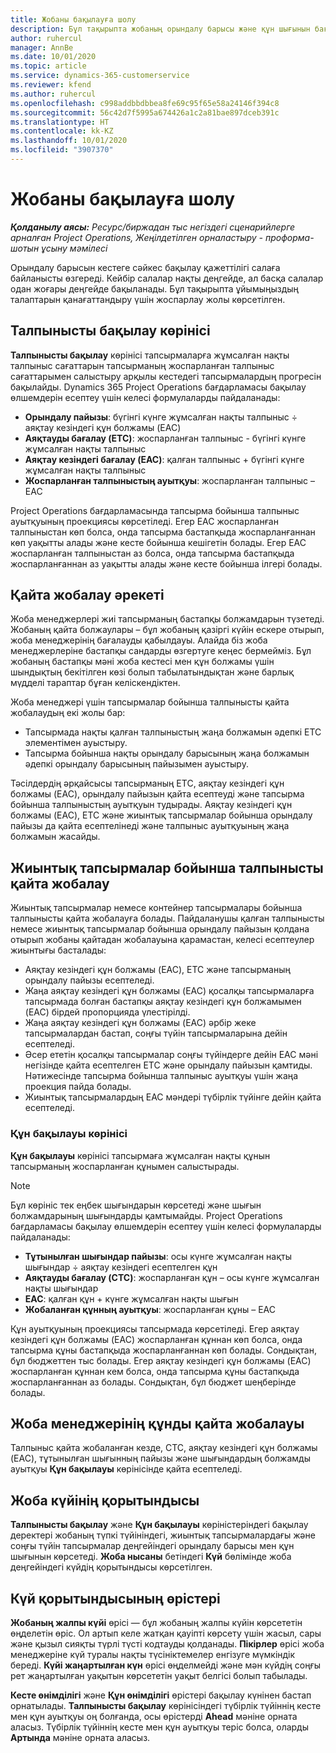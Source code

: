 ```yaml
---
title: Жобаны бақылауға шолу
description: Бұл тақырыпта жобаның орындалу барысы және құн шығынын бақылау жолы туралы ақпарат берілген.
author: ruhercul
manager: AnnBe
ms.date: 10/01/2020
ms.topic: article
ms.service: dynamics-365-customerservice
ms.reviewer: kfend
ms.author: ruhercul
ms.openlocfilehash: c998addbbdbbea8fe69c95f65e58a24146f394c8
ms.sourcegitcommit: 56c42d7f5995a674426a1c2a81bae897dceb391c
ms.translationtype: HT
ms.contentlocale: kk-KZ
ms.lasthandoff: 10/01/2020
ms.locfileid: "3907370"
---
```

# <a name="project-tracking-overview"></a>Жобаны бақылауға шолу

_**Қолданылу аясы:** Ресурс/биржадан тыс негіздегі сценарийлерге арналған Project Operations, Жеңілдетілген орналастыру - проформа-шотын ұсыну мәмілесі_

Орындалу барысын кестеге сәйкес бақылау қажеттілігі салаға байланысты өзгереді. Кейбір салалар нақты деңгейде, ал басқа салалар одан жоғары деңгейде бақыланады. Бұл тақырыпта ұйымыңыздың талаптарын қанағаттандыру үшін жоспарлау жолы көрсетілген.

## <a name="effort-tracking-view"></a>Талпынысты бақылау көрінісі

**Талпынысты бақылау** көрінісі тапсырмаларға жұмсалған нақты талпыныс сағаттарын тапсырманың жоспарланған талпыныс сағаттарымен салыстыру арқылы кестедегі тапсырмалардың прогресін бақылайды. Dynamics 365 Project Operations бағдарламасы бақылау өлшемдерін есептеу үшін келесі формулаларды пайдаланады:

- **Орындалу пайызы**: бүгінгі күнге жұмсалған нақты талпыныс ÷ аяқтау кезіндегі құн болжамы (EAC) 
- **Аяқтауды бағалау (ETC)**: жоспарланған талпыныс - бүгінгі күнге жұмсалған нақты талпыныс 
- **Аяқтау кезіндегі бағалау (EAC)**: қалған талпыныс + бүгінгі күнге жұмсалған нақты талпыныс 
- **Жоспарланған талпыныстың ауытқуы**: жоспарланған талпыныс – EAC

Project Operations бағдарламасында тапсырма бойынша талпыныс ауытқуының проекциясы көрсетіледі. Егер EAC жоспарланған талпыныстан көп болса, онда тапсырма бастапқыда жоспарланғаннан көп уақытты алады және кесте бойынша кешігетін болады. Егер EAC жоспарланған талпыныстан аз болса, онда тапсырма бастапқыда жоспарланғаннан аз уақытты алады және кесте бойынша ілгері болады.

## <a name="reprojecting-effort"></a>Қайта жобалау әрекеті

Жоба менеджерлері жиі тапсырманың бастапқы болжамдарын түзетеді. Жобаның қайта болжаулары – бұл жобаның қазіргі күйін ескере отырып, жоба менеджерінің бағалауды қабылдауы. Алайда біз жоба менеджерлеріне бастапқы сандарды өзгертуге кеңес бермейміз. Бұл жобаның бастапқы мәні жоба кестесі мен құн болжамы үшін шындықтың бекітілген көзі болып табылатындықтан және барлық мүдделі тараптар бұған келіскендіктен.

Жоба менеджері үшін тапсырмалар бойынша талпынысты қайта жобалаудың екі жолы бар:

- Тапсырмада нақты қалған талпыныстың жаңа болжамын әдепкі ETC элементімен ауыстыру. 
- Тапсырма бойынша нақты орындалу барысының жаңа болжамын әдепкі орындалу барысының пайызымен ауыстыру.

Тәсілдердің әрқайсысы тапсырманың ETC, аяқтау кезіндегі құн болжамы (EAC), орындалу пайызын қайта есептеуді және тапсырма бойынша талпыныстың ауытқуын тудырады. Аяқтау кезіндегі құн болжамы (EAC), ETC және жиынтық тапсырмалар бойынша орындалу пайызы да қайта есептелінеді және талпыныс ауытқуының жаңа болжамын жасайды.

## <a name="reprojection-of-effort-on-summary-tasks"></a>Жиынтық тапсырмалар бойынша талпынысты қайта жобалау

Жиынтық тапсырмалар немесе контейнер тапсырмалары бойынша талпынысты қайта жобалауға болады. Пайдаланушы қалған талпынысты немесе жиынтық тапсырмалар бойынша орындалу пайызын қолдана отырып жобаны қайтадан жобалауына қарамастан, келесі есептеулер жиынтығы басталады:

- Аяқтау кезіндегі құн болжамы (EAC), ETC және тапсырманың орындалу пайызы есептеледі.
- Жаңа аяқтау кезіндегі құн болжамы (EAC) қосалқы тапсырмаларға тапсырмада болған бастапқы аяқтау кезіндегі құн болжамымен (EAC) бірдей пропорцияда үлестірілді.
- Жаңа аяқтау кезіндегі құн болжамы (EAC) әрбір жеке тапсырмалардан бастап, соңғы түйін тапсырмаларына дейін есептеледі. 
- Әсер ететін қосалқы тапсырмалар соңғы түйіндерге дейін EAC мәні негізінде қайта есептелген ETC және орындалу пайызын қамтиды. Нәтижесінде тапсырма бойынша талпыныс ауытқуы үшін жаңа проекция пайда болады. 
- Жиынтық тапсырмалардың EAC мәндері түбірлік түйінге дейін қайта есептеледі.

### <a name="cost-tracking-view"></a>Құн бақылауы көрінісі 

**Құн бақылауы** көрінісі тапсырмаға жұмсалған нақты құнын тапсырманың жоспарланған құнымен салыстырады. 

> [!NOTE]
> Бұл көрініс тек еңбек шығындарын көрсетеді және шығын болжамдарының шығындарды қамтымайды. Project Operations бағдарламасы бақылау өлшемдерін есептеу үшін келесі формулаларды пайдаланады:

- **Тұтынылған шығындар пайызы**: осы күнге жұмсалған нақты шығындар ÷ аяқтау кезіндегі есептелген құн
- **Аяқтауды бағалау (CTC)**: жоспарланған құн – осы күнге жұмсалған нақты шығындар
- **EAC**: қалған құн + күнге жұмсалған нақты шығын
- **Жобаланған құнның ауытқуы**: жоспарланған құны – EAC

Құн ауытқуының проекциясы тапсырмада көрсетіледі. Егер аяқтау кезіндегі құн болжамы (EAC) жоспарланған құннан көп болса, онда тапсырма құны бастапқыда жоспарланғаннан көп болады. Сондықтан, бұл бюджеттен тыс болады. Егер аяқтау кезіндегі құн болжамы (EAC) жоспарланған құннан кем болса, онда тапсырма құны бастапқыда жоспарланғаннан аз болады. Сондықтан, бұл бюджет шеңберінде болады.

## <a name="project-managers-reprojection-of-cost"></a>Жоба менеджерінің құнды қайта жобалауы

Талпыныс қайта жобаланған кезде, CTC, аяқтау кезіндегі құн болжамы (EAC), тұтынылған шығынның пайызы және шығындардың болжамды ауытқуы **Құн бақылауы** көрінісінде қайта есептеледі.

## <a name="project-status-summary"></a>Жоба күйінің қорытындысы

**Талпынысты бақылау** және **Құн бақылауы** көріністеріндегі бақылау деректері жобаның түпкі түйініндегі, жиынтық тапсырмалардағы және соңғы түйін тапсырмалар деңгейіндегі орындалу барысы мен құн шығынын көрсетеді. **Жоба нысаны** бетіндегі **Күй** бөлімінде жоба деңгейіндегі күйдің қорытындысы көрсетілген.

## <a name="status-summary-fields"></a>Күй қорытындысының өрістері

**Жобаның жалпы күйі** өрісі — бұл жобаның жалпы күйін көрсететін өңделетін өріс. Ол артып келе жатқан қауіпті көрсету үшін жасыл, сары және қызыл сияқты түрлі түсті кодтауды қолданады. **Пікірлер** өрісі жоба менеджеріне күй туралы нақты түсініктемелер енгізуге мүмкіндік береді. **Күйі жаңартылған күн** өрісі өңделмейді және мән күйдің соңғы рет жаңартылған уақытын көрсететін уақыт белгісі болып табылады.

**Кесте өнімділігі** және **Құн өнімділігі** өрістері бақылау күнінен бастап орнатылады. **Талпынысты бақылау** көрінісіндегі түбірлік түйіннің кесте мен құн ауытқуы оң болғанда, осы өрістерді **Ahead** мәніне орната аласыз. Түбірлік түйіннің кесте мен құн ауытқуы теріс болса, оларды **Артында** мәніне орната аласыз.
